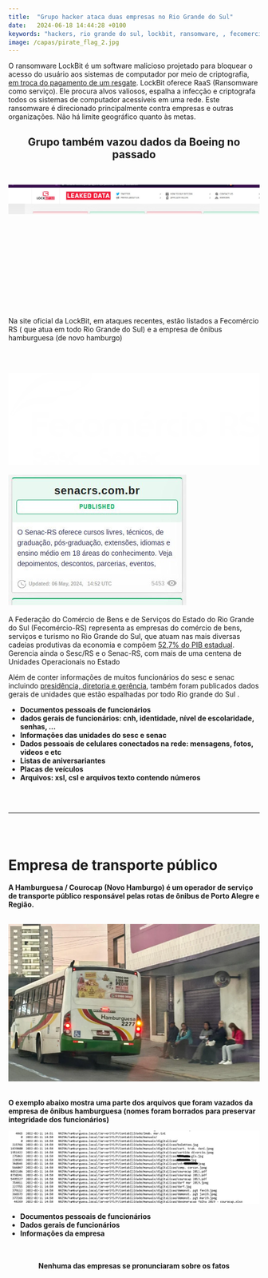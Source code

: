 ```yaml
---
title:  "Grupo hacker ataca duas empresas no Rio Grande do Sul"
date:   2024-06-18 14:44:28 +0100
keywords: "hackers, rio grande do sul, lockbit, ransomware, , fecomercio , noticias, haburguesa"
image: /capas/pirate_flag_2.jpg
---
```


O ransomware LockBit é um software malicioso projetado para bloquear o acesso do usuário aos sistemas de computador por meio de criptografia,<u> em troca do pagamento de um resgate</u>. LockBit oferece RaaS (Ransomware como serviço). Ele procura alvos valiosos, espalha a infecção e criptografa todos os sistemas de computador acessíveis em uma rede. Este ransomware é direcionado principalmente contra empresas e outras organizações. Não há limite geográfico quanto às metas.

<center> <h2>Grupo também vazou dados da Boeing no passado</h2> </center>
<br>


![print2](/images2/print_site_leak_2.jpg) 
<div class="iframely-embed"><div class="iframely-responsive" style="height: 140px; padding-bottom: 0;"><a href="https://www.cisoadvisor.com.br/gangue-de-ransomware-lockbit-vaza-43-gb-de-dados-da-boeing/" data-iframely-url="//iframely.net/RGzUqec?card=small"></a></div></div><script async src="//iframely.net/embed.js"></script>

<br>
<br>

Na site oficial da LockBit, em ataques recentes, estão listados a Fecomércio RS ( que atua em todo Rio Grande do Sul) e a empresa de ônibus hamburguesa (de novo hamburgo)

<br>
<br>

![sesc_fecomercio](/images2/fecomercio.png) <br> <br> ![print3](/images2/print_site_leak.jpg) <br> <br>
A Federação do Comércio de Bens e de Serviços do Estado do Rio Grande do Sul (Fecomércio-RS) representa as empresas do comércio de bens, serviços e turismo no Rio Grande do Sul, que atuam nas mais diversas cadeias produtivas da economia e compõem <u>52,7% do PIB estadual</u>. Gerencia ainda o Sesc/RS e o Senac-RS, com mais de uma centena de Unidades Operacionais no Estado

Além de conter informações de muitos funcionários do sesc e senac incluindo <u>presidência, diretoria e gerência</u>, também foram publicados dados gerais de unidades que estão espalhadas por todo Rio grande do Sul .

* <b> Documentos pessoais de funcionários <b>
* <b> dados gerais de funcionários: cnh, identidade, nível de escolaridade, senhas, ... <b>
* <b> Informações das unidades do sesc e senac <b>
* <b> Dados pessoais de celulares conectados na rede: mensagens, fotos, videos e etc <b>
* <b> Listas de aniversariantes<b>
* <b> Placas de veículos <b>
* <b> Arquivos: xsl, csl e  arquivos texto contendo números <b>
<br>
<br>
<hr>

<br>
<br>






<h1> Empresa de transporte público </h1>

A Hamburguesa / Courocap (Novo Hamburgo) é um operador de serviço de transporte público responsável pelas rotas de ônibus de Porto Alegre e Região.
<br>
<br>

![imagem_onibus](/images2/1_hamburguesa-21673911.jpg)
<br>
<br>

O exemplo abaixo mostra uma parte dos arquivos que foram vazados da empresa de ônibus hamburguesa
(nomes foram borrados para preservar integridade dos funcionários)

![print1](/images2/vazemento_rs_hamburguesa_novo.jpg)

* <b>Documentos pessoais de funcionários<b>
* <b>Dados gerais de funcionários<b>
* <b>Informações da empresa<b>

<br>
<br>
<center>
<i class="fa-solid fa-triangle-exclamation"></i> Nenhuma das empresas se pronunciaram sobre os fatos 
</center>